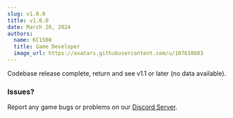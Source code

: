 ```yaml
---
slug: v1.0.0
title: v1.0.0
date: March 20, 2024
authors:
  name: KC1508
  title: Game Developer
  image_url: https://avatars.githubusercontent.com/u/107610683
---
```


Codebase release complete, return and see v1.1 or later (no data available).

<!--truncate-->

### Issues? 
Report any game bugs or problems on our [Discord Server](https://backlot.city/discord).